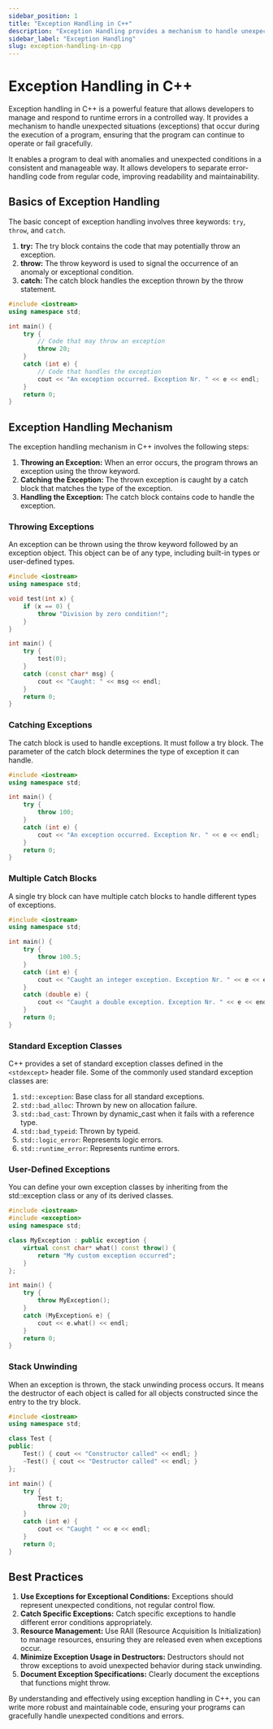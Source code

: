 ```yaml
---
sidebar_position: 1
title: "Exception Handling in C++"
description: "Exception Handling provides a mechanism to handle unexpected situations (exceptions) that occur during the execution of a program, ensuring that the program can continue to operate or fail gracefully."
sidebar_label: "Exception Handling"
slug: exception-handling-in-cpp
---
```


# Exception Handling in C++

Exception handling in C++ is a powerful feature that allows developers to manage and respond to runtime errors in a controlled way. It provides a mechanism to handle unexpected situations (exceptions) that occur during the execution of a program, ensuring that the program can continue to operate or fail gracefully.

It enables a program to deal with anomalies and unexpected conditions in a consistent and manageable way. It allows developers to separate error-handling code from regular code, improving readability and maintainability.

## Basics of Exception Handling
The basic concept of exception handling involves three keywords: `try`, `throw`, and `catch`.

1. **try:** The try block contains the code that may potentially throw an exception.
2. **throw:** The throw keyword is used to signal the occurrence of an anomaly or exceptional condition.
3. **catch:** The catch block handles the exception thrown by the throw statement.

```cpp
#include <iostream>
using namespace std;

int main() {
    try {
        // Code that may throw an exception
        throw 20;
    }
    catch (int e) {
        // Code that handles the exception
        cout << "An exception occurred. Exception Nr. " << e << endl;
    }
    return 0;
}
```

## Exception Handling Mechanism

The exception handling mechanism in C++ involves the following steps:
1. **Throwing an Exception:** When an error occurs, the program throws an exception using the throw keyword.
2. **Catching the Exception:** The thrown exception is caught by a catch block that matches the type of the exception.
3. **Handling the Exception:** The catch block contains code to handle the exception.

### Throwing Exceptions
An exception can be thrown using the throw keyword followed by an exception object. This object can be of any type, including built-in types or user-defined types.

```cpp
#include <iostream>
using namespace std;

void test(int x) {
    if (x == 0) {
        throw "Division by zero condition!";
    }
}

int main() {
    try {
        test(0);
    }
    catch (const char* msg) {
        cout << "Caught: " << msg << endl;
    }
    return 0;
}
```

### Catching Exceptions
The catch block is used to handle exceptions. It must follow a try block. The parameter of the catch block determines the type of exception it can handle.

```cpp
#include <iostream>
using namespace std;

int main() {
    try {
        throw 100;
    }
    catch (int e) {
        cout << "An exception occurred. Exception Nr. " << e << endl;
    }
    return 0;
}
```

### Multiple Catch Blocks
A single try block can have multiple catch blocks to handle different types of exceptions.

```cpp
#include <iostream>
using namespace std;

int main() {
    try {
        throw 100.5;
    }
    catch (int e) {
        cout << "Caught an integer exception. Exception Nr. " << e << endl;
    }
    catch (double e) {
        cout << "Caught a double exception. Exception Nr. " << e << endl;
    }
    return 0;
}
```

### Standard Exception Classes
C++ provides a set of standard exception classes defined in the `<stdexcept>` header file. Some of the commonly used standard exception classes are:

1. `std::exception`: Base class for all standard exceptions.
2. `std::bad_alloc`: Thrown by new on allocation failure.
3. `std::bad_cast`: Thrown by dynamic_cast when it fails with a reference type.
4. `std::bad_typeid`: Thrown by typeid.
5. `std::logic_error`: Represents logic errors.
6. `std::runtime_error`: Represents runtime errors.


### User-Defined Exceptions
You can define your own exception classes by inheriting from the std::exception class or any of its derived classes.

```cpp
#include <iostream>
#include <exception>
using namespace std;

class MyException : public exception {
    virtual const char* what() const throw() {
        return "My custom exception occurred";
    }
};

int main() {
    try {
        throw MyException();
    }
    catch (MyException& e) {
        cout << e.what() << endl;
    }
    return 0;
}
```

### Stack Unwinding
When an exception is thrown, the stack unwinding process occurs. It means the destructor of each object is called for all objects constructed since the entry to the try block.

```cpp
#include <iostream>
using namespace std;

class Test {
public:
    Test() { cout << "Constructor called" << endl; }
    ~Test() { cout << "Destructor called" << endl; }
};

int main() {
    try {
        Test t;
        throw 20;
    }
    catch (int e) {
        cout << "Caught " << e << endl;
    }
    return 0;
}
```

## Best Practices
1. **Use Exceptions for Exceptional Conditions:** Exceptions should represent unexpected conditions, not regular control flow.
2. **Catch Specific Exceptions:** Catch specific exceptions to handle different error conditions appropriately.
3. **Resource Management:** Use RAII (Resource Acquisition Is Initialization) to manage resources, ensuring they are released even when exceptions occur.
4. **Minimize Exception Usage in Destructors:** Destructors should not throw exceptions to avoid unexpected behavior during stack unwinding.
5. **Document Exception Specifications:** Clearly document the exceptions that functions might throw.

By understanding and effectively using exception handling in C++, you can write more robust and maintainable code, ensuring your programs can gracefully handle unexpected conditions and errors.